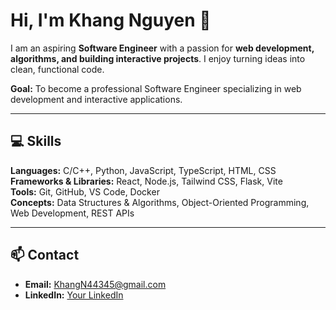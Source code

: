 # Hi, I'm Khang Nguyen 👋

I am an aspiring **Software Engineer** with a passion for **web development, algorithms, and building interactive projects**. I enjoy turning ideas into clean, functional code.  

**Goal:** To become a professional Software Engineer specializing in web development and interactive applications.

---

## 💻 Skills
**Languages:** C/C++, Python, JavaScript, TypeScript, HTML, CSS  
**Frameworks & Libraries:** React, Node.js, Tailwind CSS, Flask, Vite  
**Tools:** Git, GitHub, VS Code, Docker  
**Concepts:** Data Structures & Algorithms, Object-Oriented Programming, Web Development, REST APIs  

---

## 📫 Contact
- **Email:** KhangN44345@gmail.com  
- **LinkedIn:** [Your LinkedIn](https://www.linkedin.com/)  
